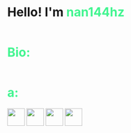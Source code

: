 <h1> Hello! I'm <span style="color:#42f590">nan144hz</span> </h1>
<div style="display: flex; justify-content: space-around; flex-direction: column;">
   <div>
      <h1 style="color:#42f590;">Bio:</h1>
   </div>
      <div>
      <h1 style="color:#42f590;">a:</h1>
   </div>
</div>
<div>
   <img src="https://cdn.jsdelivr.net/gh/devicons/devicon/icons/html5/html5-original.svg" width=40 height=40/>
   <img src="https://cdn.jsdelivr.net/gh/devicons/devicon/icons/css3/css3-original.svg" width=40 height=40/>
   <img src="https://cdn.jsdelivr.net/gh/devicons/devicon/icons/javascript/javascript-original.svg" width=40 height=40/>
   <img src="https://cdn.jsdelivr.net/gh/devicons/devicon/icons/python/python-original.svg" width=40 height=40/>
</div>
